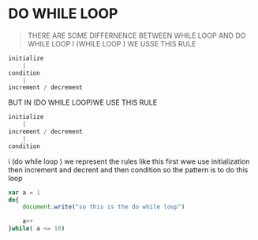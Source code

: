 # DO WHILE LOOP 

> THERE ARE SOME DIFFERNENCE BETWEEN WHILE LOOP AND DO WHILE LOOP 
I (WHILE LOOP ) WE USSE THIS RULE 
```javascript
initialize
    |  
condition 
    |
increment / decrement
```
BUT IN (DO WHILE LOOP)WE USE THIS RULE
```javascript
initialize
    |  
increment / decrement
    |
condition
```
i (do while loop ) we represent the rules 
like this first wwe use initialization then increment and decrent and then condition
so the pattern is to do this loop 
```javascript
var a = 1
do{
    document.write("so this is the do while loop")

    a++
}while( a <= 10)
```